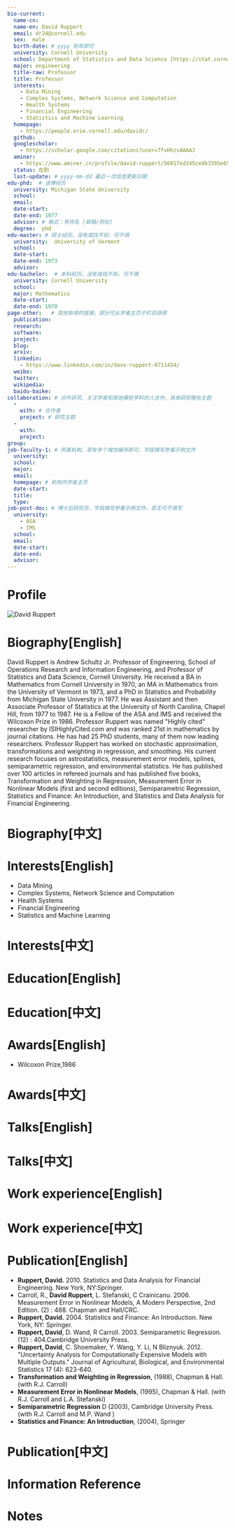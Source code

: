 ```yaml
---
bio-current:
  name-cn: 
  name-en: David Ruppert 
  email: dr24@cornell.edu
  sex:  male
  birth-date: # yyyy 到年即可
  university: Cornell University 
  school: Department of Statistics and Data Science [https://stat.cornell.edu/]
  major: engineering
  title-raw: Professor
  title: Professor
  interests: 
    - Data Mining
    - Complex Systems, Network Science and Computation
    - Health Systems
    - Financial Engineering
    - Statistics and Machine Learning
  homepage: 
    - https://people.orie.cornell.edu/davidr/
  github: 
  googlescholar:
    - https://scholar.google.com/citations?user=7fvHhzsAAAAJ
  aminer:
    - https://www.aminer.cn/profile/david-ruppert/56017ed345cedb3395e657aa
  status: 在职
  last-update: # yyyy-mm-dd 最近一次信息更新日期
edu-phd:  # 读博经历
  university: Michigan State University
  school: 
  email: 
  date-start: 
  date-end: 1977
  advisor: # 格式：导师名 [邮箱/网址]
  degree:  phd
edu-master: # 硕士经历，没有或找不到，可不填
  university:  University of Vermont
  school: 
  date-start: 
  date-end: 1973
  advisor:
edu-bachelor:  # 本科经历，没有或找不到，可不填
  university: Cornell University
  school: 
  major: Mathematics
  date-start: 
  date-end: 1970
page-other:   # 其他有用的链接，部分可从学者主页子栏目获得
  publication: 
  research: 
  software: 
  project: 
  blog: 
  arxiv: 
  linkedin: 
    - https://www.linkedin.com/in/dave-ruppert-0711454/
  weibo:
  twitter:
  wikipedia:
  baidu-baike:
collaboration: # 合作研究，关注学者和其他哪些学科的人合作，具体研究哪些主题
  - 
    with: # 合作者
    project: # 研究主题
  - 
    with: 
    project: 
group:
job-faculty-1: # 所属机构，若有多个增加编号即可，字段填写参看示例文件
  university: 
  school: 
  major: 
  email:
  homepage: # 机构内学者主页
  date-start: 
  title: 
  type: 
job-post-doc: # 博士后研究员，字段填写参看示例文件，若无可不填写
  university:  
    - ASA
    - IMS
  school: 
  email: 
  date-start: 
  date-end: 
  advisor: 
---
```


# Profile

![David Ruppert ](https://stat.cornell.edu/sites/default/files/styles/square_portrait/public/Dave%20Ruppert_crop.jpg?itok=o86HBie6)

# Biography[English]
David Ruppert is Andrew Schultz Jr. Professor of Engineering, School of Operations Research and Information Engineering, and Professor of Statistics and Data Science, Cornell University. He received a BA in Mathematics from Cornell University in 1970, an MA in Mathematics from the University of Vermont in 1973, and a PhD in Statistics and Probability from Michigan State University in 1977. He was Assistant and then Associate Professor of Statistics at the University of North Carolina, Chapel Hill, from 1977 to 1987. He is a Fellow of the ASA and IMS and received the Wilcoxon Prize in 1986. Professor Ruppert was named "Highly cited" researcher by ISIHighlyCited.com and was ranked 21st in mathematics by journal citations. He has had 25 PhD students, many of them now leading researchers. Professor Ruppert has worked on stochastic approximation, transformations and weighting in regression, and smoothing. His current research focuses on astrostatistics, measurement error models, splines, semiparametric regression, and environmental statistics. He has published over 100 articles in refereed journals and has published five books, Transformation and Weighting in Regression, Measurement Error in Nonlinear Models (first and second editions), Semiparametric Regression, Statistics and Finance: An Introduction, and Statistics and Data Analysis for Financial Engineering.

# Biography[中文]

# Interests[English]
- Data Mining
- Complex Systems, Network Science and Computation
- Health Systems
- Financial Engineering
- Statistics and Machine Learning

# Interests[中文]

# Education[English]

# Education[中文]

# Awards[English]
- Wilcoxon Prize,1986

# Awards[中文]

# Talks[English]

# Talks[中文]

# Work experience[English]

# Work experience[中文]

# Publication[English]
- **Ruppert, David.** 2010. Statistics and Data Analysis for Financial Engineering. New York, NY:Springer.
- Carroll, R., **David Ruppert**, L. Stefanski, C Crainicanu. 2006. Measurement Error in Nonlinear Models, A Modern Perspective, 2nd Edition. (2) : 488. Chapman and Hall/CRC.
- **Ruppert, David.** 2004. Statistics and Finance: An Introduction. New York, NY: Springer.
- **Ruppert, David**, D. Wand, R Carroll. 2003. Semiparametric Regression. (12) : 404.Cambridge University Press.
- **Ruppert, David**, C. Shoemaker, Y. Wang, Y. Li, N Bliznyuk. 2012. "Uncertainty Analysis for Computationally Expensive Models with Multiple Outputs." Journal of Agricultural, Biological, and Environmental Statistics 17 (4): 623-640.
- **Transformation and Weighting in Regression**, (1988), Chapman & Hall. (with R.J. Carroll)
- **Measurement Error in Nonlinear Models**, (1995), Chapman & Hall. (with R.J. Carroll and L.A. Stefanski)
- **Semiparametric Regression**  D (2003), Cambridge University Press. (with R.J. Carroll and M.P. Wand )
- **Statistics and Finance: An Introduction**, (2004), Springer

# Publication[中文]

# Information Reference

# Notes